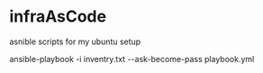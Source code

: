 # infraAsCode
asnible scripts for my ubuntu setup

ansible-playbook -i inventry.txt --ask-become-pass playbook.yml
